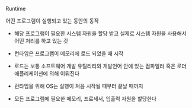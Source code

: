 Runtime

어떤 프로그램이 실행되고 있는 동안의 동작
- 해당 프로그램이 필요한 시스템 자원을 할당 받고 실제로 시스템 자원을 사용해서 어떤 처리를 하고 있는 것

- 런타임은 프로그램이 메모리에 로드 되었을 때 시작
- 로드는 보통 소프트웨어 개발 유틸리티와 개발언어 안에 있는 컴파일러 혹은 로더 애플리케이션에 의해 이뤄진다
- 런타임을 위해 OS는 실행이 처음 시작될 때부터 끝날 때까지
- 모든 프로그램에 필요한 메모리, 프로세서, 입출력 자원을 할당한다